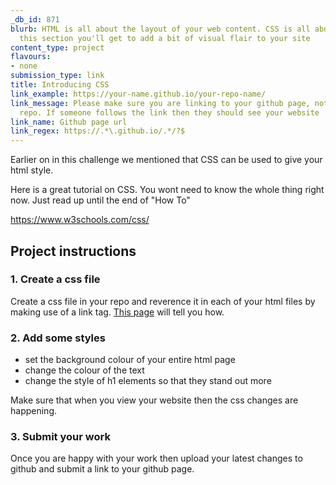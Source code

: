 ```yaml
---
_db_id: 871
blurb: HTML is all about the layout of your web content. CSS is all about style! In
  this section you'll get to add a bit of visual flair to your site
content_type: project
flavours:
- none
submission_type: link
title: Introducing CSS
link_example: https://your-name.github.io/your-repo-name/
link_message: Please make sure you are linking to your github page, not just your
  repo. If someone follows the link then they should see your website
link_name: Github page url
link_regex: https://.*\.github.io/.*/?$
---
```


Earlier on in this challenge we mentioned that CSS can be used to give your html style.

Here is a great tutorial on CSS.  You wont need to know the whole thing right now. Just read up until the end of "How To"

https://www.w3schools.com/css/

## Project instructions

### 1. Create a css file 

Create a css file in your repo and reverence it in each of your html files by making use of a link tag. [This page](https://www.w3schools.com/css/css_howto.asp) will tell you how.

### 2. Add some styles 

- set the background colour of your entire html page 
- change the colour of the text 
- change the style of h1 elements so that they stand out more

Make sure that when you view your website then the css changes are happening.

### 3. Submit your work 

Once you are happy with your work then upload your latest changes to github and submit a link to your github page.